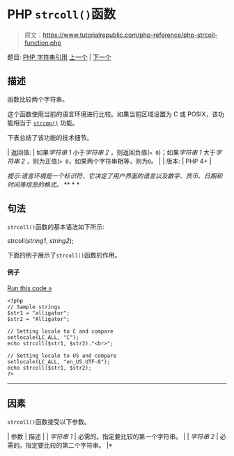 # PHP `strcoll()`函数

> 原文：<https://www.tutorialrepublic.com/php-reference/php-strcoll-function.php>

题目: [PHP 字符串引用](php-string-functions.php) [上一个](php-strcmp-function.php) | [下一个](php-strcspn-function.php)

## 描述

函数比较两个字符串。

这个函数使用当前的语言环境进行比较。如果当前区域设置为 C 或 POSIX，该功能相当于 [`strcmp()`](php-strcmp-function.php) 功能。

下表总结了该功能的技术细节。

| 返回值: | 如果*字符串 1* 小于*字符串 2* ，则返回负值(`< 0`)；如果*字符串 1* 大于*字符串 2* ，则为正值(`> 0`，如果两个字符串相等，则为`0`。 |
| 版本: | PHP 4+ |

 *提示:语言环境是一个标识符，它决定了用户界面的语言以及数字、货币、日期和时间等信息的格式。*  ** * *

## 句法

`strcoll()`函数的基本语法如下所示:

strcoll(*string1*, *string2*);

下面的例子展示了`strcoll()`函数的作用。

#### 例子

[Run this code »](javascript:void(0); "Disabled")

```
<?php
// Sample strings
$str1 = "alligator";
$str2 = "Alligator";

// Setting locale to C and compare
setlocale(LC_ALL, "C");
echo strcoll($str1, $str2)."<br>";

// Setting locale to US and compare
setlocale(LC_ALL, "en_US.UTF-8");
echo strcoll($str1, $str2);
?>
```

* * *

## 因素

`strcoll()`函数接受以下参数。

| 参数 | 描述 |
| *字符串 1* | 必需的。指定要比较的第一个字符串。 |
| *字符串 2* | 必需的。指定要比较的第二个字符串。 |*